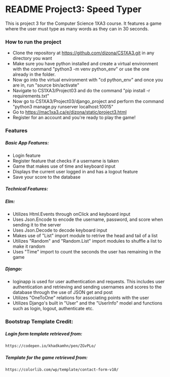 # README Project3: Speed Typer
This is project 3 for the Computer Science 1XA3 course. It features a game where the user must type as many words as they can in 30 seconds.
### How to run the project
- Clone the repository at https://github.com/dizona/CS1XA3.git in any directory you want
-  Make sure you have python installed and create a virtual environment with the command 
"python3 -m venv python_env" or use the one already in the folder.
- Now go into the virtual environment with "cd python_env" and once you are in, run
"source bin/activate"
- Navigate to CS1XA3/Project03 and do the command "pip install -r requirements.txt"
-  Now go to CS1XA3/Project03/django_project and perform the command 
"python3 manage.py runserver localhost:10015"
- Go to https://mac1xa3.ca/e/dizona/static/project3.html
- Register for an account and you're ready to play the game!
### Features
##### Basic App Features:
- Login feature
- Register feature that checks if a username is taken
- Game that makes use of time and keyboard input
- Displays the current user logged in and has a logout feature
- Save your score to the database 
##### Technical Features:
##### Elm:
- Utilizes Html.Events through onClick and keyboard input
- Uses Json.Encode to encode the username, password, and score when sending it to the server
- Uses Json.Decode to decode keyboard input
- Makes use of "List" import module to retrive the head and tail of a list
- Utilizes "Random" and "Random.List" import modules to shuffle a list to make it random
- Uses "Time" import to count the seconds the user has remaining in the game
##### Django:
- loginapp is used for user authentication and requests. This includes user authentication and retrieving and sending usernames and scores to the database through the use of JSON get and post
- Utilizes "OneToOne" relations for associating points with the user
- Utilizes Django's built in "User" and the "UserInfo" model and functions such as login, logout, authenticate etc.
### Bootstrap Template Credit: 
##### Login form template retrieved from:
```sh
https://codepen.io/khadkamhn/pen/ZGvPLo/
```
##### Template for the game retrieved from:
```sh
https://colorlib.com/wp/template/contact-form-v10/
```


